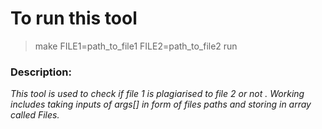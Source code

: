 # To run this tool 
> make FILE1=path_to_file1 FILE2=path_to_file2 run

### Description:
*This tool is used to check if file 1 is plagiarised to file 2 or not .
Working includes taking inputs of args[] in form of files paths and storing in array called Files.*
